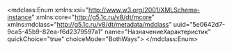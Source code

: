 <?xml version="1.0" encoding="UTF-8"?>
<mdclass:Enum xmlns:xsi="http://www.w3.org/2001/XMLSchema-instance" xmlns:core="http://g5.1c.ru/v8/dt/mcore" xmlns:mdclass="http://g5.1c.ru/v8/dt/metadata/mdclass" uuid="5e0642d7-9ca5-45b9-82ea-f6d2379597a1" name="НазначениеХарактеристик" quickChoice="true" choiceMode="BothWays">
  <synonym key="ru" value="Назначение характеристик"/>
  <producedTypes>
    <refType typeId="a3d2b24f-a181-47f4-ae8a-0f965b0c188b" valueTypeId="ceb74606-c7fb-4c80-932c-bbbe0fe82682"/>
    <listType typeId="5dd3e6a3-169d-43e1-a841-980a8839fafc" valueTypeId="bdcdf54a-4114-4c29-b1b2-e262d9eb9d05"/>
    <managerType typeId="1b6fa0f0-5749-430b-8f05-fd5f6757f3c8" valueTypeId="62eaa1c4-6cd4-471a-afc7-2a469f5edc6d"/>
  </producedTypes>
  <standardAttributes name="Order" fullTextSearch="Use">
    <fillValue xsi:type="core:NullValue"/>
    <minValue xsi:type="core:NullValue"/>
    <maxValue xsi:type="core:NullValue"/>
  </standardAttributes>
  <standardAttributes name="Ref" fullTextSearch="Use">
    <fillValue xsi:type="core:NullValue"/>
    <minValue xsi:type="core:NullValue"/>
    <maxValue xsi:type="core:NullValue"/>
  </standardAttributes>
  <enumValues uuid="5fed0a26-8a1b-4475-8ee7-fe5d9e838946" name="Товары">
    <synonym key="ru" value="Товары"/>
  </enumValues>
  <enumValues uuid="b5f73bf7-66c7-4f34-8751-60640e45cbee" name="Контрагенты">
    <synonym key="ru" value="Контрагенты"/>
  </enumValues>
</mdclass:Enum>
